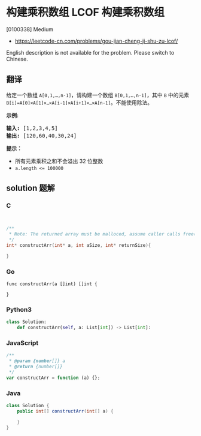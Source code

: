 # 构建乘积数组 LCOF 构建乘积数组

[0100338] Medium

- https://leetcode-cn.com/problems/gou-jian-cheng-ji-shu-zu-lcof/

English description is not available for the problem. Please switch to Chinese.

## 翻译

给定一个数组 `A[0,1,…,n-1]`，请构建一个数组 `B[0,1,…,n-1]`，其中 `B` 中的元素 `B[i]=A[0]×A[1]×…×A[i-1]×A[i+1]×…×A[n-1]`。不能使用除法。

**示例:**

<pre><strong>输入:</strong> [1,2,3,4,5]
<strong>输出:</strong> [120,60,40,30,24]</pre>

**提示：**

- 所有元素乘积之和不会溢出 32 位整数
- `a.length <= 100000`

## solution 题解

### C

```c


/**
 * Note: The returned array must be malloced, assume caller calls free().
 */
int* constructArr(int* a, int aSize, int* returnSize){

}


```

### Go

```golang
func constructArr(a []int) []int {

}
```

### Python3

```python
class Solution:
    def constructArr(self, a: List[int]) -> List[int]:
```

### JavaScript

```javascript
/**
 * @param {number[]} a
 * @return {number[]}
 */
var constructArr = function (a) {};
```

### Java

```java
class Solution {
    public int[] constructArr(int[] a) {

    }
}
```
